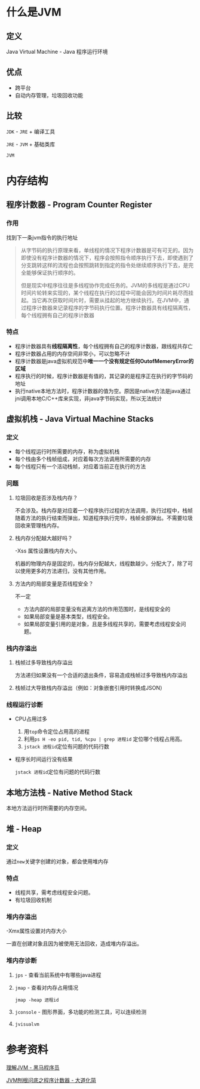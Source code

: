 <!--20200616-->

# 什么是JVM

## 定义

Java Virtual Machine - Java 程序运行环境

## 优点

- 跨平台
- 自动内存管理，垃圾回收功能

## 比较

`JDK` - `JRE` + 编译工具

`JRE` - `JVM` + 基础类库

`JVM`

# 内存结构

## 程序计数器 - Program Counter Register

### **作用**

找到下一条jvm指令的执行地址

> 从字节码的执行原理来看，单线程的情况下程序计数器是可有可无的。因为即使没有程序计数器的情况下，程序会按照指令顺序执行下去，即使遇到了分支跳转这样的流程也会按照跳转到指定的指令处继续顺序执行下去，是完全能够保证执行顺序的。
>
> 但是现实中程序往往是多线程协作完成任务的。JVM的多线程是通过CPU时间片轮转来实现的，某个线程在执行的过程中可能会因为时间片耗尽而挂起。当它再次获取时间片时，需要从挂起的地方继续执行。在JVM中，通过程序计数器来记录程序的字节码执行位置。程序计数器具有线程隔离性，每个线程拥有自己的程序计数器

### 特点

- 程序计数器具有**线程隔离性**，每个线程拥有自己的程序计数器，跟线程共存亡
- 程序计数器占用的内存空间非常小，可以忽略不计
- 程序计数器是java虚拟机规范中**唯一一个没有规定任何OutofMemeryError的区域**
- 程序执行的时候，程序计数器是有值的，其记录的是程序正在执行的字节码的地址
- 执行native本地方法时，程序计数器的值为空。原因是native方法是java通过jni调用本地C/C++库来实现，非java字节码实现，所以无法统计

## 虚拟机栈 - Java Virtual Machine Stacks

### 定义

- 每个线程运行时所需要的内存，称为虚拟机栈
- 每个栈由多个栈帧组成，对应着每次方法调用所需要的内存
- 每个线程只有一个活动栈帧，对应着当前正在执行的方法

### 问题

1. 垃圾回收是否涉及栈内存？

   不会涉及。栈内存是对应着一个程序执行过程的方法调用，执行过程中，栈帧随着方法的执行结束而弹出，知道程序执行完毕，栈帧全部弹出。不需要垃圾回收来管理栈内存。

2. 栈内存分配越大越好吗？

   -Xss 属性设置栈内存大小。

   机器的物理内存是固定的，栈内存分配越大，线程数越少。分配大了，除了可以使用更多的方法递归，没有其他作用。

3. 方法内的局部变量是否线程安全？

   不一定

   - 方法内部的局部变量没有逃离方法的作用范围时，是线程安全的
   - 如果局部变量是基本类型，线程安全。
   - 如果局部变量引用的是对象，且是多线程共享的，需要考虑线程安全问题。

### 栈内存溢出

1. 栈帧过多导致栈内存溢出

   方法递归如果没有一个合适的退出条件，容易造成栈帧过多导致栈内存溢出

2. 栈帧过大导致栈内存溢出（例如：对象嵌套引用时转换成JSON）

### 线程运行诊断

- CPU占用过多

  1. 用`top`命令定位占用高的进程
  2. 利用`ps H -eo pid, tid, %cpu | grep 进程id` 定位哪个线程占用高。
  3. `jstack 进程id`定位有问题的代码行数

- 程序长时间运行没有结果

  `jstack 进程id`定位有问题的代码行数

## 本地方法栈 - Native Method Stack

本地方法运行时所需要的内存空间。

## 堆  - Heap

### 定义

通过`new`关键字创建的对象，都会使用堆内存

### 特点

- 线程共享，需考虑线程安全问题。
- 有垃圾回收机制

### 堆内存溢出

-Xmx属性设置对内存大小

一直在创建对象且因为被使用无法回收，造成堆内存溢出。

### 堆内存诊断

1. `jps` - 查看当前系统中有哪些java进程

2. `jmap` - 查看对内存占用情况

   `jmap -heap 进程id`

3. `jconsole` - 图形界面，多功能的检测工具，可以连续检测

4. `jvisualvm`

# 参考资料

[理解JVM - 黑马程序员](https://www.bilibili.com/video/BV1yE411Z7AP)

[JVM刨根问底之程序计数器 - 大道化简](https://blog.csdn.net/sunhuiliang85/article/details/90718251)